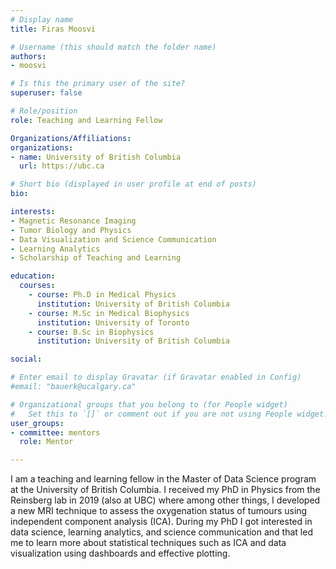 ```yaml
---
# Display name
title: Firas Moosvi

# Username (this should match the folder name)
authors:
- moosvi

# Is this the primary user of the site?
superuser: false

# Role/position
role: Teaching and Learning Fellow

Organizations/Affiliations:
organizations:
- name: University of British Columbia
  url: https://ubc.ca

# Short bio (displayed in user profile at end of posts)
bio:

interests:
- Magnetic Resonance Imaging
- Tumor Biology and Physics
- Data Visualization and Science Communication
- Learning Analytics
- Scholarship of Teaching and Learning

education:
  courses:
    - course: Ph.D in Medical Physics
      institution: University of British Columbia
    - course: M.Sc in Medical Biophysics
      institution: University of Toronto
    - course: B.Sc in Biophysics
      institution: University of British Columbia

social:

# Enter email to display Gravatar (if Gravatar enabled in Config)
#email: "bauerk@ucalgary.ca"

# Organizational groups that you belong to (for People widget)
#   Set this to `[]` or comment out if you are not using People widget.
user_groups:
- committee: mentors
  role: Mentor

---
```

I am a teaching and learning fellow in the Master of Data Science program at the
University of British Columbia. I received my PhD in Physics from the Reinsberg
lab in 2019 (also at UBC) where among other things, I developed a new MRI
technique to assess the oxygenation status of tumours using independent
component analysis (ICA). During my PhD I got interested in data science,
learning analytics, and science communication and that led me to learn more
about statistical techniques such as ICA and data visualization using dashboards
and effective plotting.
